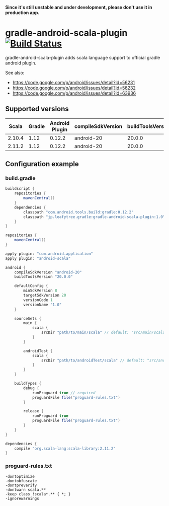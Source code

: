 **Since it's still unstable and under development, please don't use it in production app.**

# gradle-android-scala-plugin [![Build Status](https://travis-ci.org/saturday06/gradle-android-scala-plugin.png?branch=master)](https://travis-ci.org/saturday06/gradle-android-scala-plugin)

gradle-android-scala-plugin adds scala language support to official gradle android plugin.

See also:
- https://code.google.com/p/android/issues/detail?id=56231
- https://code.google.com/p/android/issues/detail?id=56232
- https://code.google.com/p/android/issues/detail?id=63936

## Supported versions

| Scala  | Gradle | Android Plugin | compileSdkVersion | buildToolsVersion |
| ------ | ------ | -------------- | ----------------- | ----------------- |
| 2.10.4 | 1.12   | 0.12.2         | android-20        | 20.0.0            |
| 2.11.2 | 1.12   | 0.12.2         | android-20        | 20.0.0            |

## Configuration example

### build.gradle

```Groovy
buildscript {
    repositories {
        mavenCentral()
    }
    dependencies {
        classpath "com.android.tools.build:gradle:0.12.2"
        classpath "jp.leafytree.gradle:gradle-android-scala-plugin:1.0"
    }
}

repositories {
    mavenCentral()
}

apply plugin: "com.android.application"
apply plugin: "android-scala"

android {
    compileSdkVersion "android-20"
    buildToolsVersion "20.0.0"

    defaultConfig {
        minSdkVersion 8
        targetSdkVersion 20
        versionCode 1
        versionName "1.0"
    }

    sourceSets {
        main {
            scala {
                srcDir "path/to/main/scala" // default: "src/main/scala"
            }
        }

        androidTest {
            scala {
                srcDir "path/to/androidTest/scala" // default: "src/androidTest/scala"
            }
        }
    }

    buildTypes {
        debug {
            runProguard true // required
            proguardFile file("proguard-rules.txt")
        }

        release {
            runProguard true
            proguardFile file("proguard-rules.txt")
        }
    }
}

dependencies {
    compile "org.scala-lang:scala-library:2.11.2"
}
```

### proguard-rules.txt

```
-dontoptimize
-dontobfuscate
-dontpreverify
-dontwarn scala.**
-keep class !scala*.** { *; }
-ignorewarnings
```

